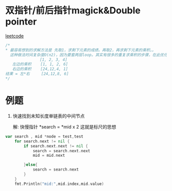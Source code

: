 # 双指针/前后指针magick&Double pointer

[leetcode](https://leetcode-cn.com/problems/product-of-array-except-self/comments/59944/)

```go
/*
* 最容易想到的求解方法是 先取1，求剩下元素的成绩。再取2，再求剩下元素的乘积。。
  这种做法时间复杂度O(n2)，因为要套两层loop。其实有很多的重复求乘积的步骤，在此优化
               [1, 2, 3, 4]
   左边的乘积    [1, 1, 2, 6]
   右边的乘积    [24,12,4, 1]
结果 = 左*右     [24,12,8, 6]      
*/
```

# 例题

1. 快速找到未知长度单链表的中间节点

   解: 快慢指针 *search = *mid x 2 这就是标尺的思想  

```go
var search , mid *node = test,test
	for search.next != nil {
		if search.next.next != nil {
			search = search.next.next
			mid = mid.next

		}else{
			search = search.next
		}
	}
	fmt.Println("mid:",mid.index,mid.value)
```

